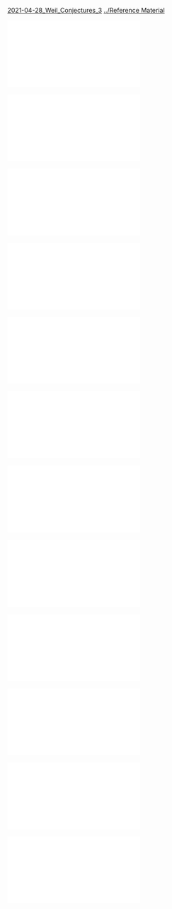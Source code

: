 
[2021-04-28_Weil_Conjectures_3](../../To%20Review/2021-04-28_Weil_Conjectures_3.md)
[../Reference Material](../Reference%20Material.md)

![](../../attachments/1509.00797.pdf)

![](../../attachments/ag.pdf)

![](../../attachments/baby16.pdf)

![](../../attachments/Computing%20Zeta%20Functions.pdf)

![](../../attachments/Computing%20Zeta%20over%20FF.pdf)

![](../../attachments/euclid.bams.1183513798.pdf)

![](../../attachments/Gauss%20Jacobi%20Sums.pdf)

![](../../figures/figures%201/weil.pdf)

![](../../figures/figures%201/weil%20(1).pdf)

![](../../figures/figures%201/Weil%201.pdf)

![](../../figures/figures%201/weil-preprint1.pdf)

![](../../figures/figures%201/zeta_book.pdf)